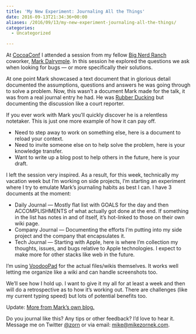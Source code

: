 ```yaml
---
title: 'My New Experiment: Journaling All the Things'
date: 2016-09-13T21:34:36+00:00
aliases: /2016/09/13/my-new-experiment-journaling-all-the-things/
categories:
  - Uncategorized

---
```

At [CocoaConf][1] I attended a session from my fellow [Big Nerd Ranch][2] coworker, [Mark Dalrymple][3]. In this session he explored the questions we ask when looking for bugs &#8212; or more specifically their solutions.

At one point Mark showcased a text document that in glorious detail documented the assumptions, questions and answers he was going through to solve a problem. Now, this wasn&#8217;t a document Mark made for the talk, it was from a real journal entry he had. He was [Rubber Ducking][4] but documenting the discussion like a court reporter.

If you ever work with Mark you&#8217;ll quickly discover he is a relentless notetaker. This is just one more example of how it can pay off.

  * Need to step away to work on something else, here is a document to reload your context.
  * Need to invite someone else on to help solve the problem, here is your knowledge transfer.
  * Want to write up a blog post to help others in the future, here is your draft.

I left the session very inspired. As a result, for this week, technically my vacation week but I&#8217;m working on side projects, I&#8217;m starting an experiment where I try to emulate Mark&#8217;s journaling habits as best I can. I have 3 documents at the moment:

  * Daily Journal &#8212; Mostly flat list with GOALS for the day and then ACCOMPLISHMENTS of what actually got done at the end. If something in the list has notes in and of itself, it&#8217;s hot-linked to those on their own wiki page.
  * Company Journal &#8212; Documenting the efforts I&#8217;m putting into my side project and the company that encapsulates it.
  * Tech Journal &#8212; Starting with Apple, here is where I&#8217;m collection my thoughts, issues, and bugs relative to Apple technologies. I expect to make more for other stacks like web in the future.

I&#8217;m using [VoodooPad][5] for the actual files/wikis themselves. It works well letting me organize like a wiki and can handle screenshots too.

We&#8217;ll see how I hold up. I want to give it my all for at least a week and then will do a retrospective as to how it&#8217;s working out. There are challenges (like my current typing speed) but lots of potential benefits too.

Update: [More from Mark&#8217;s own blog.][6]

Do you journal like this? Any tips or other feedback? I&#8217;d love to hear it. Message me on Twitter [@zorn][7] or via email: <mike@mikezornek.com>.

 [1]: http://cocoaconf.com/
 [2]: https://www.bignerdranch.com/
 [3]: https://twitter.com/borkware
 [4]: http://c2.com/cgi/wiki?RubberDucking
 [5]: https://plausible.coop/voodoopad/
 [6]: https://borkopolis.wordpress.com/2011/05/04/logs-is-logs/
 [7]: http://twitter.com/zorn
